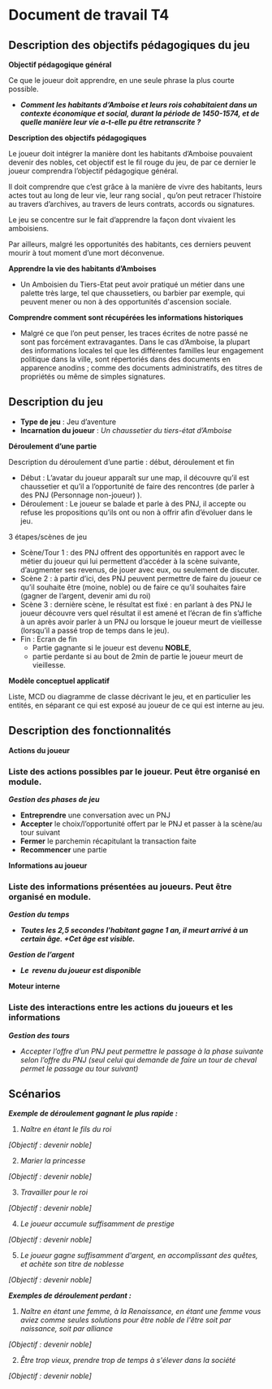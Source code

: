 ﻿# Document de travail T4

## Description des objectifs pédagogiques du jeu
**Objectif pédagogique général**

Ce que le joueur doit apprendre, en une seule phrase la plus courte possible.

- ***Comment les habitants d’Amboise et leurs rois cohabitaient dans un contexte économique et social, durant la période de 1450-1574, et de quelle manière leur vie a-t-elle pu être retranscrite ?***

**Description des objectifs pédagogiques**

Le joueur doit intégrer la manière dont les habitants d’Amboise pouvaient devenir des nobles, cet objectif est le fil rouge du jeu, de par ce dernier le joueur comprendra l’objectif pédagogique général.

Il doit comprendre que c’est grâce à la manière de vivre des habitants, leurs actes tout au long de leur vie, leur rang social , qu’on peut retracer l’histoire au travers d’archives, au travers de leurs contrats, accords ou signatures.

Le jeu se concentre sur le fait d’apprendre la façon dont vivaient les amboisiens.

Par ailleurs, malgré les opportunités des habitants, ces derniers peuvent mourir à tout moment d’une mort déconvenue.

**Apprendre la vie des habitants d’Amboises**

- Un Amboisien du Tiers-Etat peut avoir pratiqué un métier dans une palette très large, tel que chaussetiers, ou barbier par exemple, qui peuvent mener ou non à des opportunités d'ascension sociale.

**Comprendre comment sont récupérées les informations historiques**

- Malgré ce que l’on peut penser, les traces écrites de notre passé ne sont pas forcément extravagantes. Dans le cas d’Amboise, la plupart des informations locales tel que les différentes familles leur engagement politique dans la ville, sont répertoriés dans des documents en apparence anodins ; comme des documents administratifs, des titres de propriétés ou même de simples signatures.

## Description du jeu

- **Type de jeu** : Jeu d’aventure
- **Incarnation du joueur** : *Un chaussetier du tiers-état d’Amboise*

**Déroulement d’une partie**

Description du déroulement d’une partie : début, déroulement et fin

- Début : L’avatar du joueur apparaît sur une map, il découvre qu’il est chaussetier et qu’il a l’opportunité de faire des rencontres (de parler à des PNJ (Personnage non-joueur) ).
- Déroulement : Le joueur se balade et parle à des PNJ, il accepte ou refuse les propositions qu’ils ont ou non à offrir afin d’évoluer dans le jeu. 

3 étapes/scènes de jeu

- Scène/Tour 1 : des PNJ offrent des opportunités en rapport avec le métier du joueur qui lui permettent d’accéder à la scène suivante, d’augmenter ses revenus, de jouer avec eux, ou seulement de discuter.
- Scène 2 : à partir d’ici, des PNJ peuvent permettre de faire du joueur ce qu’il souhaite être (moine, noble) ou de faire ce qu’il souhaites faire (gagner de l’argent, devenir ami du roi)
- Scène 3 : dernière scène, le résultat est fixé : en parlant à des PNJ le joueur découvre vers quel résultat il est amené et l’écran de fin s’affiche à un après avoir parler à un PNJ ou lorsque le joueur meurt de vieillesse (lorsqu’il a passé trop de temps dans le jeu).
- Fin : Ecran de fin
  - Partie gagnante si le joueur est devenu **NOBLE**, 
  - partie perdante si au bout de 2min de partie le joueur meurt de vieillesse.

**Modèle conceptuel applicatif**

Liste, MCD ou diagramme de classe décrivant le jeu, et en particulier les entités, en séparant ce qui est exposé au joueur de ce qui est interne au jeu.


## Description des fonctionnalités 

**Actions du joueur**

### Liste des actions possibles par le joueur. Peut être organisé en module.

***Gestion des phases de jeu***

- **Entreprendre** une conversation avec un PNJ
- **Accepter** le choix/l’opportunité offert par le PNJ et passer à la scène/au tour suivant
- **Fermer** le parchemin récapitulant la transaction faite
- **Recommencer** une partie

**Informations au joueur**

### Liste des informations présentées au joueurs. Peut être organisé en module.

***Gestion du temps***

- ***Toutes les 2,5 secondes l'habitant gagne 1 an, il meurt arrivé à un certain âge. +Cet âge est visible.***

***Gestion de l’argent***

- ***Le  revenu du joueur est disponible***

**Moteur interne**

### Liste des interactions entre les actions du joueurs et les informations

***Gestion des tours***

- *Accepter l’offre d’un PNJ peut permettre le passage à la phase suivante selon l’offre du PNJ (seul celui qui demande de faire un tour de cheval permet le passage au tour suivant)*

## Scénarios

***Exemple de déroulement gagnant le plus rapide :*** 

1. *Naître en étant le fils du roi*

*[Objectif : devenir noble]*


2. *Marier la princesse*

*[Objectif : devenir noble]*


3. *Travailler pour le roi*

*[Objectif : devenir noble]*


4. *Le joueur accumule suffisamment de prestige*

*[Objectif : devenir noble]*

5. *Le joueur gagne suffisamment d'argent, en accomplissant des quêtes, et achète son titre de noblesse* 

*[Objectif : devenir noble]*

***Exemples de déroulement perdant :***

1. *Naître en étant une femme, à la Renaissance, en étant une femme vous aviez comme seules solutions pour être noble de l'être soit par naissance, soit par alliance*

*[Objectif : devenir noble]*


2. *Être trop vieux, prendre trop de temps à s'élever dans la société*

*[Objectif : devenir noble]*